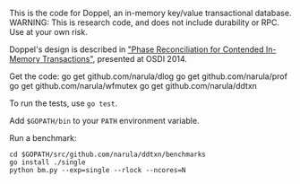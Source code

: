 This is the code for Doppel, an in-memory key/value transactional
database.  WARNING: This is research code, and does not include
durability or RPC.  Use at your own risk.

Doppel's design is described in ["Phase Reconciliation for Contended
In-Memory Transactions"](http://pdos.csail.mit.edu/~neha/phaser.pdf),
presented at OSDI 2014.

Get the code:
    go get github.com/narula/dlog
    go get github.com/narula/prof
    go get github.com/narula/wfmutex
    go get github.com/narula/ddtxn
    
To run the tests, use `go test`.

Add `$GOPATH/bin` to your `PATH` environment variable.

Run a benchmark:

    cd $GOPATH/src/github.com/narula/ddtxn/benchmarks
    go install ./single
    python bm.py --exp=single --rlock --ncores=N
